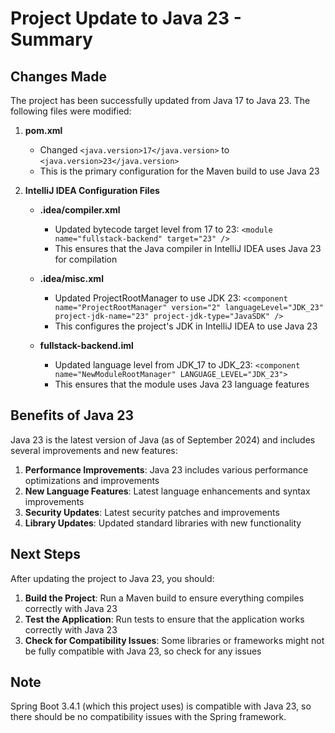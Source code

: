 # Project Update to Java 23 - Summary

## Changes Made

The project has been successfully updated from Java 17 to Java 23. The following files were modified:

1. **pom.xml**
   - Changed `<java.version>17</java.version>` to `<java.version>23</java.version>`
   - This is the primary configuration for the Maven build to use Java 23

2. **IntelliJ IDEA Configuration Files**
   - **.idea/compiler.xml**
     - Updated bytecode target level from 17 to 23: `<module name="fullstack-backend" target="23" />`
     - This ensures that the Java compiler in IntelliJ IDEA uses Java 23 for compilation

   - **.idea/misc.xml**
     - Updated ProjectRootManager to use JDK 23: `<component name="ProjectRootManager" version="2" languageLevel="JDK_23" project-jdk-name="23" project-jdk-type="JavaSDK" />`
     - This configures the project's JDK in IntelliJ IDEA to use Java 23

   - **fullstack-backend.iml**
     - Updated language level from JDK_17 to JDK_23: `<component name="NewModuleRootManager" LANGUAGE_LEVEL="JDK_23">`
     - This ensures that the module uses Java 23 language features

## Benefits of Java 23

Java 23 is the latest version of Java (as of September 2024) and includes several improvements and new features:

1. **Performance Improvements**: Java 23 includes various performance optimizations and improvements
2. **New Language Features**: Latest language enhancements and syntax improvements
3. **Security Updates**: Latest security patches and improvements
4. **Library Updates**: Updated standard libraries with new functionality

## Next Steps

After updating the project to Java 23, you should:

1. **Build the Project**: Run a Maven build to ensure everything compiles correctly with Java 23
2. **Test the Application**: Run tests to ensure that the application works correctly with Java 23
3. **Check for Compatibility Issues**: Some libraries or frameworks might not be fully compatible with Java 23, so check for any issues

## Note

Spring Boot 3.4.1 (which this project uses) is compatible with Java 23, so there should be no compatibility issues with the Spring framework.